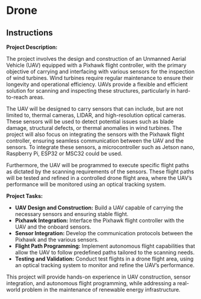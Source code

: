 # Drone

## Instructions

**Project Description:**

The project involves the design and construction of an Unmanned Aerial Vehicle (UAV) equipped with a Pixhawk flight controller, with the primary objective of carrying and interfacing with various sensors for the inspection of wind turbines. Wind turbines require regular maintenance to ensure their longevity and operational efficiency. UAVs provide a flexible and efficient solution for scanning and inspecting these structures, particularly in hard-to-reach areas.

The UAV will be designed to carry sensors that can include, but are not limited to, thermal cameras, LIDAR, and high-resolution optical cameras. These sensors will be used to detect potential issues such as blade damage, structural defects, or thermal anomalies in wind turbines. The project will also focus on integrating the sensors with the Pixhawk flight controller, ensuring seamless communication between the UAV and the sensors. To integrate these sensors, a microcontroller such as Jetson nano, Raspberry Pi, ESP32 or MSC32 could be used.


Furthermore, the UAV will be programmed to execute specific flight paths as dictated by the scanning requirements of the sensors. These flight paths will be tested and refined in a controlled drone flight area, where the UAV’s performance will be monitored using an optical tracking system.


**Project Tasks:**
- **UAV Design and Construction:** Build a UAV capable of carrying the necessary sensors and ensuring stable flight.
- **Pixhawk Integration:** Interface the Pixhawk flight controller with the UAV and the onboard sensors.
- **Sensor Integration:** Develop the communication protocols between the Pixhawk and the various sensors.
- **Flight Path Programming:** Implement autonomous flight capabilities that allow the UAV to follow predefined paths tailored to the scanning needs.
- **Testing and Validation:** Conduct test flights in a drone flight area, using an optical tracking system to monitor and refine the UAV’s performance.
  
This project will provide hands-on experience in UAV construction, sensor integration, and autonomous flight programming, while addressing a real-world problem in the maintenance of renewable energy infrastructure.
